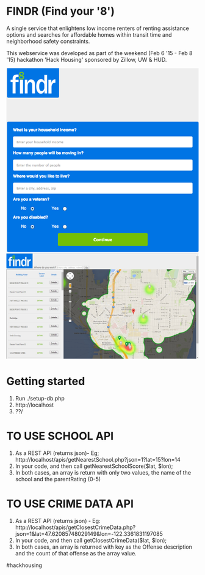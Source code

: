 # FINDR (Find your '8')
A single service that enlightens low income renters of renting assistance options and searches for affordable homes within transit time and neighborhood safety constraints.

This webservice was developed as part of the weekend (Feb 6 '15 - Feb 8 '15) hackathon 'Hack Housing' sponsored by Zillow, UW & HUD.

![Homepage](Homepage.png)
![Housing listing page](Screenshot.jpg)

Getting started
==================
1. Run ./setup-db.php
2. http://localhost 
3. ??/

TO USE SCHOOL API
==================
1. As a REST API (returns json)- Eg; http://localhost/apis/getNearestSchool.php?json=1?lat=15?lon=14
2. In your code, <?php include('apis/getNearestSchool.php'); ?> and then call getNearestSchoolScore($lat, $lon);
3. In both cases, an array is return with only two values, the name of the school and the parentRating (0-5)

TO USE CRIME DATA API
=====================
1. As a REST API (returns json) - Eg: http://localhost/apis/getClosestCrimeData.php?json=1&lat=47.62085748029149&lon=-122.3361831197085
2. In your code, <?php include('apis/getClosestCrimeData.php'); ?> and then call getClosestCrimeData($lat, $lon);
3. In both cases, an array is returned with key as the Offense description and the count of that offense as the array value.

#hackhousing
